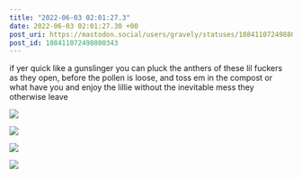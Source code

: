 ```yaml
---
title: "2022-06-03 02:01:27.3"
date: 2022-06-03 02:01:27.30 +00
post_uri: https://mastodon.social/users/gravely/statuses/108411072498800343
post_id: 108411072498800343
---
```

if yer quick like a gunslinger you can pluck the anthers of these lil fuckers as they open, before the pollen is loose, and toss em in the compost or what have you and enjoy the lillie without the inevitable mess they otherwise leave


![](/images/108411072020875043.jpg)

![](/images/108411072150974066.jpg)

![](/images/108411072341785221.jpg)

![](/images/108411072442473024.jpg)

